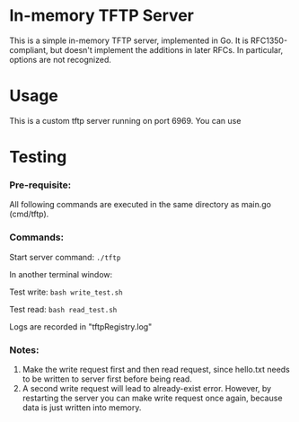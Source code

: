 # In-memory TFTP Server

This is a simple in-memory TFTP server, implemented in Go.  It is
RFC1350-compliant, but doesn't implement the additions in later RFCs.  In
particular, options are not recognized.

# Usage

This is a custom tftp server running on port 6969.  You can use 

# Testing

### Pre-requisite:
All following commands are executed in the same directory as main.go (cmd/tftp).


### Commands:
Start server command: `./tftp`

In another terminal window:

Test write: `bash write_test.sh`

Test read: `bash read_test.sh`

Logs are recorded in "tftpRegistry.log"

### Notes: 

1. Make the write request first and then read request, since hello.txt needs to be written to server first before being read. 
2. A second write request will lead to already-exist error. However, by restarting the server you can make write request once again, because data is just written into memory. 